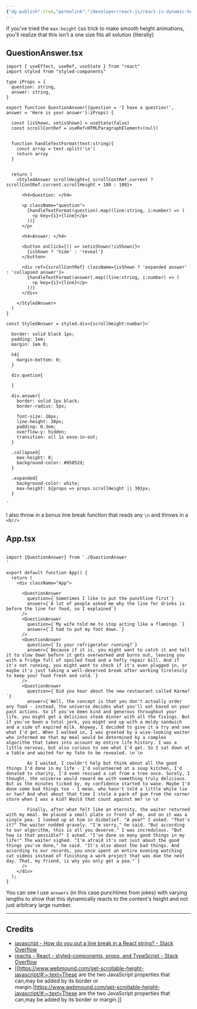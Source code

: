 ```yaml
---
{"dg-publish":true,"permalink":"/developer/react-js/react-js-dynamic-height-with-smooth-animation/","noteIcon":""}
---
```


If you've tried the `max-height` css trick to make smooth height animations, you'll realize that this isn't a one size fits all solution (literally)

## QuestionAnswer.tsx
```tsx
import { useEffect, useRef, useState } from "react"
import styled from "styled-components"

type iProps = {
  question: string,
  answer: string,
}

export function QuestionAnswer({question = 'I have a question!', answer = 'Here is your answer'}:iProps) {

  const [isShown, setisShown] = useState(false)
  const scrollContRef = useRef<HTMLParagraphElement>(null)


  function handleTextFormat(text:string){
    const array = text.split('\n')
    return array
  }

  
  return (
    <StyledAnswer scrollHeight={ scrollContRef.current ? scrollContRef.current.scrollHeight + 100 : 100}>

      <h4>Question: </h4>

      <p className="question"> 
        {handleTextFormat(question).map((line:string, i:number) => (
          <p key={i}>{line}</p>
        ))}
      </p>

      <h4>Answer: </h4>

      <button onClick={() => setisShown(!isShown)}>
        {isShown ? 'hide' : 'reveal'}
      </button>

      <div ref={scrollContRef} className={isShown ? 'expanded answer' : 'collapsed answer'}>
        {handleTextFormat(answer).map((line:string, i:number) => (
          <p key={i}>{line}</p>
        ))}
      </div>

    </StyledAnswer>
  )
}

const StyledAnswer = styled.div<{scrollHeight:number}>`

  border: solid black 1px;
  padding: 1em;
  margin: 1em 0;

  h4{
    margin-bottom: 0;
  }

  div.quetion{

  }

  div.answer{
    border: solid 1px black;
    border-radius: 5px;

    font-size: 16px;
    line-height: 38px;
    padding: 0.3em;
    overflow-y: hidden;
    transition: all 1s ease-in-out;
  }

  .collapsed{
    max-height: 0;
    background-color: #05052d;
  }

  .expanded{
    background-color: white;
    max-height: ${props => props.scrollHeight || 30}px;
  }

`
```

I also throw in a bonus line break function that reads any `\n` and throws in a `<br/>`


## App.tsx
```tsx

import {QuestionAnswer} from './QuestionAnswer
'

export default function App() {
  return (
    <div className="App">
      
      <QuestionAnswer 
        question={`Sometimes I like to put the punchline first`}
        answer={`A lot of people asked me why the line for drinks is before the line for food, so I explained`}
      />
      <QuestionAnswer 
        question={`My wife told me to stop acting like a flamingo.`}
        answer={`I had to put my foot down.`}
      />
      <QuestionAnswer 
        question={`Is your refrigerator running?`}
        answer={`Because if it is, you might want to catch it and tell it to slow down before it gets overworked and burns out, leaving you with a fridge full of spoiled food and a hefty repair bill. And if it's not running, you might want to check if it's even plugged in, or maybe it's just taking a well-deserved break after working tirelessly to keep your food fresh and cold.`}
      />
      <QuestionAnswer 
        question={`Did you hear about the new restaurant called Karma?`}
        answer={`Well, the concept is that you don't actually order any food - instead, the universe decides what you'll eat based on your past actions. So if you've been kind and generous throughout your life, you might get a delicious steak dinner with all the fixings. But if you've been a total jerk, you might end up with a moldy sandwich and a side of expired milk. Anyway, I decided to give it a try and see what I'd get. When I walked in, I was greeted by a wise-looking waiter who informed me that my meal would be determined by a complex algorithm that takes into account my entire life history. I was a little nervous, but also curious to see what I'd get. So I sat down at a table and waited for my fate to be revealed. \n \n

        As I waited, I couldn't help but think about all the good things I'd done in my life - I'd volunteered at a soup kitchen, I'd donated to charity, I'd even rescued a cat from a tree once. Surely, I thought, the universe would reward me with something truly delicious. But as the minutes ticked by, my confidence started to wane. Maybe I'd done some bad things too - I mean, who hasn't told a little white lie or two? And what about that time I stole a pack of gum from the corner store when I was a kid? Would that count against me? \n \n
        
        Finally, after what felt like an eternity, the waiter returned with my meal. He placed a small plate in front of me, and on it was a single pea. I looked up at him in disbelief. "A pea?" I asked. "That's it?" The waiter nodded gravely. "I'm sorry," he said. "But according to our algorithm, this is all you deserve." I was incredulous. "But how is that possible?" I asked. "I've done so many good things in my life!" The waiter sighed. "I'm afraid it's not just about the good things you've done," he said. "It's also about the bad things. And according to our records, you once spent an entire evening watching cat videos instead of finishing a work project that was due the next day. That, my friend, is why you only get a pea."`}
      />
    </div>
  );
}
```

You can see I use `answers` (in this case punchlines from jokes) with varying lengths to show that this dynamically reacts to the content's height and not just arbitrary large number.

---
## Credits
- [javascript - How do you put a line break in a React string? - Stack Overflow](https://stackoverflow.com/questions/55541031/how-do-you-put-a-line-break-in-a-react-string)
- [reactjs - React - styled-components, props, and TypeScript - Stack Overflow](https://stackoverflow.com/questions/60992002/react-styled-components-props-and-typescript)
- [[https://www.webmound.com/get-scrollable-height-javascript/#:~:text=These are the two JavaScript properties that can,may be added by its border or margin.\|https://www.webmound.com/get-scrollable-height-javascript/#:~:text=These are the two JavaScript properties that can,may be added by its border or margin.]]